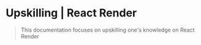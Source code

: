# Upskilling | React Render
> This documentation focuses on upskilling one's knowledge on React Render
